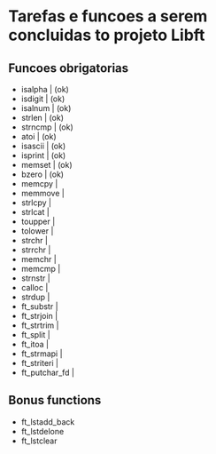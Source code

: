 

# Tarefas e funcoes a serem concluidas to projeto Libft

## Funcoes obrigatorias

- isalpha       | (ok) 
- isdigit       | (ok)
- isalnum       | (ok)  
- strlen        | (ok) 
- strncmp       | (ok) 
- atoi          | (ok)
- isascii       | (ok)
- isprint       | (ok)
- memset        | (ok)
- bzero         | (ok)
- memcpy        |
- memmove       |
- strlcpy       |
- strlcat       |
- toupper       |
- tolower       |
- strchr        |
- strrchr       |
- memchr        |
- memcmp        |
- strnstr       |
- calloc        |
- strdup        |
- ft_substr     |
- ft_strjoin    |
- ft_strtrim    |
- ft_split      |
- ft_itoa       |
- ft_strmapi    |
- ft_striteri   |
- ft_putchar_fd |

## Bonus functions

- ft_lstadd_back
- ft_lstdelone
- ft_lstclear

